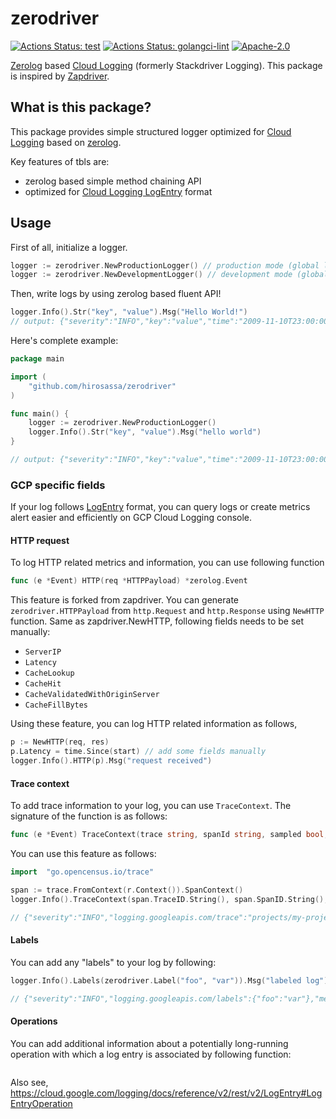 # zerodriver

[![Actions Status: test](https://github.com/hirosassa/zerodriver/workflows/test/badge.svg)](https://github.com/hirosassa/zerodriver/actions?query=workflow%3A"test")
[![Actions Status: golangci-lint](https://github.com/hirosassa/zerodriver/workflows/golangci-lint/badge.svg)](https://github.com/hirosassa/zerodriver/actions?query=workflow%3A"golangci-lint")
[![Apache-2.0](https://img.shields.io/github/license/hirosassa/zerodriver)](LICENSE)


[Zerolog](https://github.com/rs/zerolog) based [Cloud Logging](https://cloud.google.com/logging) (formerly Stackdriver Logging). This package is inspired by [Zapdriver](https://github.com/blendle/zapdriver).

## What is this package?

This package provides simple structured logger optimized for [Cloud Logging](https://cloud.google.com/logging) based on [zerolog](https://github.com/rs/zerolog).

Key features of tbls are:

- zerolog based simple method chaining API
- optimized for [Cloud Logging LogEntry](https://cloud.google.com/logging/docs/reference/v2/rest/v2/LogEntry) format

## Usage

First of all, initialize a logger.

```go
logger := zerodriver.NewProductionLogger() // production mode (global log level set to `info`)
logger := zerodriver.NewDevelopmentLogger() // development mode (global log level set to `debug`)
```

Then, write logs by using zerolog based fluent API!
```go
logger.Info().Str("key", "value").Msg("Hello World!")
// output: {"severity":"INFO","key":"value","time":"2009-11-10T23:00:00Z","message":"hello world"}
```

Here's complete example:

```go
package main

import (
    "github.com/hirosassa/zerodriver"
)

func main() {
    logger := zerodriver.NewProductionLogger()
    logger.Info().Str("key", "value").Msg("hello world")
}

// output: {"severity":"INFO","key":"value","time":"2009-11-10T23:00:00Z","message":"hello world"}
```

### GCP specific fields

If your log follows [LogEntry](https://cloud.google.com/logging/docs/reference/v2/rest/v2/LogEntry) format,
you can query logs or create metrics alert easier and efficiently on GCP Cloud Logging console.

#### HTTP request

To log HTTP related metrics and information, you can use following function

```go
func (e *Event) HTTP(req *HTTPPayload) *zerolog.Event
```

This feature is forked from zapdriver. You can generate `zerodriver.HTTPPayload` from `http.Request` and `http.Response` using `NewHTTP` function.
Same as zapdriver.NewHTTP, following fields needs to be set manually:

- `ServerIP`
- `Latency`
- `CacheLookup`
- `CacheHit`
- `CacheValidatedWithOriginServer`
- `CacheFillBytes`

Using these feature, you can log HTTP related information as follows,

```go
p := NewHTTP(req, res)
p.Latency = time.Since(start) // add some fields manually
logger.Info().HTTP(p).Msg("request received")
```

#### Trace context

To add trace information to your log, you can use `TraceContext`. The signature of the function is as follows:
```go
func (e *Event) TraceContext(trace string, spanId string, sampled bool, projectID string) *zerolog.Event
```

You can use this feature as follows:

```go
import	"go.opencensus.io/trace"

span := trace.FromContext(r.Context()).SpanContext()
logger.Info().TraceContext(span.TraceID.String(), span.SpanID.String(), true, "my-project").Msg("trace contexts")

// {"severity":"INFO","logging.googleapis.com/trace":"projects/my-project/traces/00000000000000000000000000000000","logging.googleapis.com/spanId":"0000000000000000","logging.googleapis.com/trace_sampled":true,"message":"trace contexts"}
```

#### Labels

You can add any "labels" to your log by following:

```go
logger.Info().Labels(zerodriver.Label("foo", "var")).Msg("labeled log")

// {"severity":"INFO","logging.googleapis.com/labels":{"foo":"var"},"message":"labeled log"}
```

#### Operations

You can add additional information about a potentially long-running operation with which a log entry is associated by following function:

```go
```

Also see, https://cloud.google.com/logging/docs/reference/v2/rest/v2/LogEntry#LogEntryOperation
